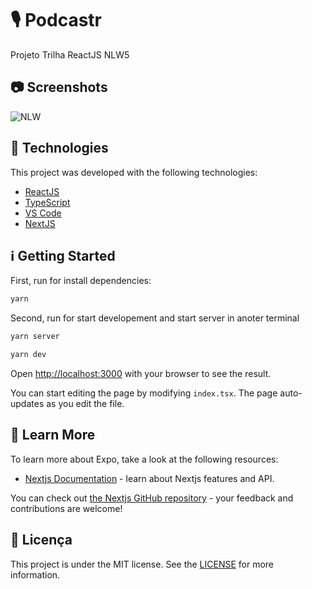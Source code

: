 
# 🎙️ Podcastr
Projeto Trilha ReactJS NLW5

## 📷 Screenshots

![NLW](https://user-images.githubusercontent.com/43748428/115903113-9849da00-a439-11eb-8a6b-7d9192acdc70.png)

## :rocket: Technologies

This project was developed with the following technologies:

- [ReactJS](https://pt-br.reactjs.org//)
- [TypeScript](https://www.typescriptlang.org/)
- [VS Code](https://code.visualstudio.com/)
- [NextJS](https://nextjs.org/)


## :information_source: Getting Started

First, run for install dependencies:

```bash
yarn

```

Second, run for start developement and start server in anoter terminal

```bash
yarn server
```

```bash
yarn dev
```

Open [http://localhost:3000](http://localhost:3000) with your browser to see the result.

You can start editing the page by modifying `index.tsx`. The page auto-updates as you edit the file.

## :bookmark: Learn More

To learn more about Expo, take a look at the following resources:

- [Nextjs Documentation](https://nextjs.org/docs) - learn about Nextjs features and API.


You can check out [the Nextjs GitHub repository](https://github.com/vercel/next.js/) - your feedback and contributions are welcome!

## :memo: Licença
This project is under the MIT license. See the [LICENSE](https://github.com/lukemorales/react-native-design-code/blob/master/LICENSE) for more information.


